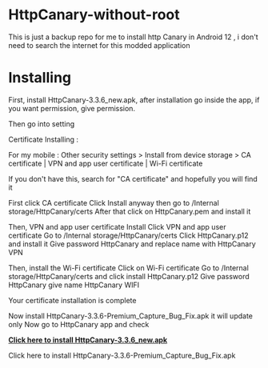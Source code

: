 # HttpCanary-without-root
This is just a backup repo for me to install http Canary in Android 12 , i don't need to search the internet for this modded application

# Installing

First, install HttpCanary-3.3.6_new.apk, after installation go inside the app, if you want permission, give permission.

Then go into setting

Certificate Installing :

For my mobile : Other security settings > Install from device storage  > CA certificate | VPN and app user certificate | Wi-Fi certificate 

If you don't have this, search for "CA certificate" and hopefully you will find it

First click CA certificate Click Install anyway then go to /Internal storage/HttpCanary/certs After that click on HttpCanary.pem and install it

Then, VPN and app user certificate Install Click VPN and app user certificate Go to /Internal storage/HttpCanary/certs Click HttpCanary.p12 and install it Give password HttpCanary and replace name with HttpCanary VPN

Then, install the Wi-Fi certificate Click on Wi-Fi certificate Go to /Internal storage/HttpCanary/certs and click install HttpCanary.p12 Give password HttpCanary give name HttpCanary WIFI

Your certificate installation is complete

Now install HttpCanary-3.3.6-Premium_Capture_Bug_Fix.apk it will update only Now go to HttpCanary app and check

[**Click here to install HttpCanary-3.3.6_new.apk**](https://github.com/DeV1LN1H4d/HttpCanary-without-root/releases/download/HttpCanary/HttpCanary-3.3.6_new.apk)


Click here to install HttpCanary-3.3.6-Premium_Capture_Bug_Fix.apk
